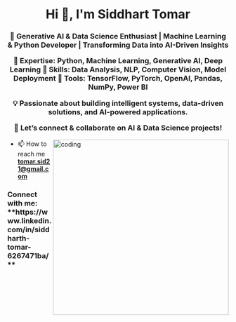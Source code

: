 





<h1 align="center">Hi 👋, I'm Siddhart Tomar</h1>
<h3 align="center">🚀 Generative AI & Data Science Enthusiast | Machine Learning & Python Developer | Transforming Data into AI-Driven Insights

🔹 Expertise: Python, Machine Learning, Generative AI, Deep Learning
🔹 Skills: Data Analysis, NLP, Computer Vision, Model Deployment
🔹 Tools: TensorFlow, PyTorch, OpenAI, Pandas, NumPy, Power BI

💡 Passionate about building intelligent systems, data-driven solutions, and AI-powered applications.

📍 Let’s connect & collaborate on AI & Data Science projects!</h3>
<img align="right" alt="coding" width="400" src="https://media3.giphy.com/media/v1.Y2lkPTc5MGI3NjExOGZ4bzFmcWlpNmh0cnZraXB0MzJ2MDY1ajFsZDlmdTZlejNhZWYzNSZlcD12MV9pbnRlcm5hbF9naWZfYnlfaWQmY3Q9Zw/LaVp0AyqR5bGsC5Cbm/giphy.webp" alt= "data never lie">

- 📫 How to reach me **tomar.sid21@gmail.com**

<h3 align="left">Connect with me: **https://www.linkedin.com/in/siddharth-tomar-6267471ba/** </h3>
<p align="left">
</p>


                      


 
